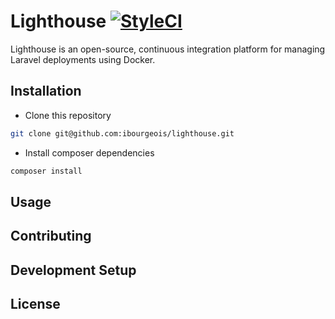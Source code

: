 # Lighthouse [![StyleCI](https://styleci.io/repos/110310800/shield?branch=master)](https://styleci.io/repos/110310800)

Lighthouse is an open-source, continuous integration platform for managing Laravel deployments using Docker.

## Installation

- Clone this repository
```bash
git clone git@github.com:ibourgeois/lighthouse.git
```

- Install composer dependencies
```bash
composer install
```

## Usage

## Contributing

## Development Setup

## License
